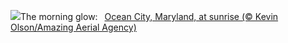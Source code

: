 ![](https://www.bing.com/th?id=OHR.OceanCityMD_EN-US1389904046_UHD.jpg&w=1000)The morning glow:&nbsp;&ensp;[Ocean City, Maryland, at sunrise (© Kevin Olson/Amazing Aerial Agency)](https://www.bing.com/th?id=OHR.OceanCityMD_EN-US1389904046_UHD.jpg)
<br><br/>
